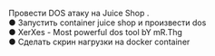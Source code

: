 Провести DOS атаку на Juice Shop .  
●	Запустить container juice shop и произвести dos  
●	XerXes - Most powerful dos tool bY mR.Thg  
●	Сделать скрин нагрузки на docker container   
